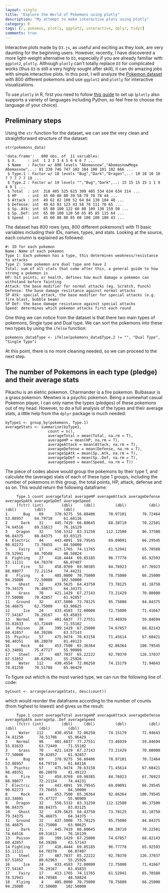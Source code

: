 ```yaml
---
layout: single
title: "Explore the World of Pokemons using plotly"
description: "My attempt to make interactive plots using plotly"
category: R
tags: [r, pokemon, plotly, ggplot2, interactive, dplyr, tidyr]
comments: true
---
```


Interactive plots made by `D3.js`, as useful and exciting as they look, are very daunting for the beginning users. However, recently, I have discovered a more light-weight alternative to `D3`, especially if you are already familiar with `ggplot2`, `plotly`. Although `plotly` can't totally replace `D3` for complicated works (thus `D3` is still a very highly sought after skill), it can do amazing jobs with simple interactive plots. In this post, I will analyze the [Pokemon dataset](https://www.kaggle.com/abcsds/pokemon) with 800 different pokemons and use `ggplot2` and `plotly` for interactive visualizations. 

To use `plotly` in R, first you need to follow [this guide](https://plot.ly/r/getting-started/) to set up (`plotly` also supports a variety of languages including Python, so feel free to choose the language of your choice).

## Preliminary steps

Using the `str` function for the dataset, we can see the very clean and straightforward structure of the dataset:

```
str(pokemons_data)

'data.frame':	800 obs. of  11 variables:
 $ X.     : int  1 2 3 3 4 5 6 6 6 7 ...
 $ Name   : Factor w/ 800 levels "Abomasnow","AbomasnowMega Abomasnow",..: 81 330 746 747 103 104 100 101 102 666 ...
 $ Type.1 : Factor w/ 18 levels "Bug","Dark","Dragon",..: 10 10 10 10 7 7 7 7 7 18 ...
 $ Type.2 : Factor w/ 19 levels "","Bug","Dark",..: 15 15 15 15 1 1 9 4 9 1 ...
 $ Total  : int  318 405 525 625 309 405 534 634 634 314 ...
 $ HP     : int  45 60 80 80 39 58 78 78 78 44 ...
 $ Attack : int  49 62 82 100 52 64 84 130 104 48 ...
 $ Defense: int  49 63 83 123 43 58 78 111 78 65 ...
 $ Sp..Atk: int  65 80 100 122 60 80 109 130 159 50 ...
 $ Sp..Def: int  65 80 100 120 50 65 85 85 115 64 ...
 $ Speed  : int  45 60 80 80 65 80 100 100 100 43 ...
 ```
 
 The dataset has 800 rows (yes, 800 different pokemons!) with 11 basic variables including their IDs, names, types, and stats. Looking at the source, each column is explained as followed:
 
 
    #: ID for each pokemon
    Name: Name of each pokemon
    Type 1: Each pokemon has a type, this determines weakness/resistance to attacks
    Type 2: Some pokemon are dual type and have 2
    Total: sum of all stats that come after this, a general guide to how strong a pokemon is
    HP: hit points, or health, defines how much damage a pokemon can withstand before fainting
    Attack: the base modifier for normal attacks (eg. Scratch, Punch)
    Defense: the base damage resistance against normal attacks
    SP Atk: special attack, the base modifier for special attacks (e.g. fire blast, bubble beam)
    SP Def: the base damage resistance against special attacks
    Speed: determines which pokemon attacks first each round

One thing we can notice from the dataset is that there two main types of pokemons, Single type and Dual type. We can sort the pokemons into these two types by using the `ifelse` function:

```
pokemons_data$Type <- ifelse(pokemons_data$Type.2 != "", "Dual Type", "Single Type")
```

At this point, there is no more cleaning needed, so we can proceed to the next step.

## The number of Pokemons in each type (pledge) and their average stats

Pikachu is an eletric pokemon. Charmander is a fire pokemon. Bulbasaur is a grass pokemon. Mewtwo is a psychic pokemon. Being a somewhat casual Pokemon player, I can only name the types (pledges) of these pokemons out of my head. However, to do a full analysis of the types and their average stats, a little help from the `dplyr` package is much needed:

```
byType1 <- group_by(pokemons, Type.1) 
averageStats <- summarise(byType1,
                   count = n(),
                   averageTotal = mean(Total, na.rm = T),
                   averageHP = mean(HP, na.rm = T),
                   averageAttack = mean(Attack, na.rm = T),
                   averageDefense = mean(Defense, na.rm = T),
                   averageSpAtk = mean(Sp..Atk, na.rm = T),
                   averageSpDef = mean(Sp..Def, na.rm = T),
                   averageSpeed = mean(Speed, na.rm = T))
```

The piece of codes above would group the pokemons by their type 1, and calculate the (average) stats of each of these type 1 groups, including the number of pokemons in this group, the total points, HP, attack, defense and so on. This would return the following dataframe:

```
     Type.1 count averageTotal averageHP averageAttack averageDefense averageSpAtk averageSpDef averageSpeed
     (fctr) (int)        (dbl)     (dbl)         (dbl)          (dbl)        (dbl)        (dbl)        (dbl)
1       Bug    69     378.9275  56.88406      70.97101       70.72464     53.86957     64.79710     61.68116
2      Dark    31     445.7419  66.80645      88.38710       70.22581     74.64516     69.51613     76.16129
3    Dragon    32     550.5312  83.31250     112.12500       86.37500     96.84375     88.84375     83.03125
4  Electric    44     443.4091  59.79545      69.09091       66.29545     90.02273     73.70455     84.50000
5     Fairy    17     413.1765  74.11765      61.52941       65.70588     78.52941     84.70588     48.58824
6  Fighting    27     416.4444  69.85185      96.77778       65.92593     53.11111     64.70370     66.07407
7      Fire    52     458.0769  69.90385      84.76923       67.76923     88.98077     72.21154     74.44231
8    Flying     4     485.0000  70.75000      78.75000       66.25000     94.25000     72.50000    102.50000
9     Ghost    32     439.5625  64.43750      73.78125       81.18750     79.34375     76.46875     64.34375
10    Grass    70     421.1429  67.27143      73.21429       70.80000     77.50000     70.42857     61.92857
11   Ground    32     437.5000  73.78125      95.75000       84.84375     56.46875     62.75000     63.90625
12      Ice    24     433.4583  72.00000      72.75000       71.41667     77.54167     76.29167     63.45833
13   Normal    98     401.6837  77.27551      73.46939       59.84694     55.81633     63.72449     71.55102
14   Poison    28     399.1429  67.25000      74.67857       68.82143     60.42857     64.39286     63.57143
15  Psychic    57     475.9474  70.63158      71.45614       67.68421     98.40351     86.28070     81.49123
16     Rock    44     453.7500  65.36364      92.86364      100.79545     63.34091     75.47727     55.90909
17    Steel    27     487.7037  65.22222      92.70370      126.37037     67.51852     80.62963     55.25926
18    Water   112     430.4554  72.06250      74.15179       72.94643     74.81250     70.51786     65.96429
```

To figure out which is the most varied type, we can run the following line of code:

```
byCount <- arrange(averageStats, desc(count))
```
which would reorder the dataframe according to the number of counts (from highest to lowest) and gives us the result:
```
     Type.1 count averageTotal averageHP averageAttack averageDefense averageSpAtk averageSp..Def averageSpeed
     (fctr) (int)        (dbl)     (dbl)         (dbl)          (dbl)        (dbl)          (dbl)        (dbl)
1     Water   112     430.4554  72.06250      74.15179       72.94643     74.81250       70.51786     65.96429
2    Normal    98     401.6837  77.27551      73.46939       59.84694     55.81633       63.72449     71.55102
3     Grass    70     421.1429  67.27143      73.21429       70.80000     77.50000       70.42857     61.92857
4       Bug    69     378.9275  56.88406      70.97101       70.72464     53.86957       64.79710     61.68116
5   Psychic    57     475.9474  70.63158      71.45614       67.68421     98.40351       86.28070     81.49123
6      Fire    52     458.0769  69.90385      84.76923       67.76923     88.98077       72.21154     74.44231
7  Electric    44     443.4091  59.79545      69.09091       66.29545     90.02273       73.70455     84.50000
8      Rock    44     453.7500  65.36364      92.86364      100.79545     63.34091       75.47727     55.90909
9    Dragon    32     550.5312  83.31250     112.12500       86.37500     96.84375       88.84375     83.03125
10    Ghost    32     439.5625  64.43750      73.78125       81.18750     79.34375       76.46875     64.34375
11   Ground    32     437.5000  73.78125      95.75000       84.84375     56.46875       62.75000     63.90625
12     Dark    31     445.7419  66.80645      88.38710       70.22581     74.64516       69.51613     76.16129
13   Poison    28     399.1429  67.25000      74.67857       68.82143     60.42857       64.39286     63.57143
14 Fighting    27     416.4444  69.85185      96.77778       65.92593     53.11111       64.70370     66.07407
15    Steel    27     487.7037  65.22222      92.70370      126.37037     67.51852       80.62963     55.25926
16      Ice    24     433.4583  72.00000      72.75000       71.41667     77.54167       76.29167     63.45833
17    Fairy    17     413.1765  74.11765      61.52941       65.70588     78.52941       84.70588     48.58824
18   Flying     4     485.0000  70.75000      78.75000       66.25000     94.25000       72.50000    102.50000
```

